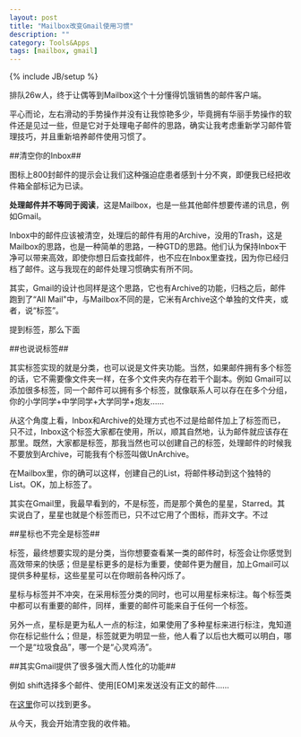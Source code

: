 ```yaml
---
layout: post
title: "Mailbox改变Gmail使用习惯"
description: ""
category: Tools&Apps
tags: [mailbox, gmail]
---
```

{% include JB/setup %}

排队26w人，终于让偶等到Mailbox这个十分懂得饥饿销售的邮件客户端。

平心而论，左右滑动的手势操作并没有让我惊艳多少，毕竟拥有华丽手势操作的软件还是见过一些，但是它对于处理电子邮件的思路，确实让我考虑重新学习邮件管理技巧，并且重新培养邮件使用习惯了。

##清空你的Inbox##


图标上800封邮件的提示会让我们这种强迫症患者感到十分不爽，即便我已经把收件箱全部标记为已读。

__处理邮件并不等同于阅读__，这是Mailbox，也是一些其他邮件想要传递的讯息，例如Gmail。

Inbox中的邮件应该被清空，处理后的邮件有用的Archive，没用的Trash，这是Mailbox的思路，也是一种简单的思路，一种GTD的思路。他们认为保持Inbox干净可以带来高效，即使你想日后查找邮件，也不应在Inbox里查找，因为你已经归档了邮件。这与我现在的邮件处理习惯确实有所不同。

其实，Gmail的设计也同样是这个思路，它也有Archive的功能，归档之后，邮件跑到了“All Mail"中，与Mailbox不同的是，它米有Archive这个单独的文件夹，或者，说“标签”。

提到标签，那么下面

##也说说标签##


其实标签实现的就是分类，也可以说是文件夹功能。当然，如果邮件拥有多个标签的话，它不需要像文件夹一样，在多个文件夹内存在若干个副本。例如 Gmail可以添加很多标签，同一个邮件可以拥有多个标签，就像联系人可以存在在多个分组，你的小学同学+中学同学+大学同学+炮友……

从这个角度上看，Inbox和Archive的处理方式也不过是给邮件加上了标签而已，只不过，Inbox这个标签大家都在使用，所以，顺其自然地，认为邮件就应该存在那里。既然，大家都是标签，那我当然也可以创建自己的标签，处理邮件的时候我不要放到Archive，可能我有个标签叫做UnArchive。

在Mailbox里，你的确可以这样，创建自己的List，将邮件移动到这个独特的List。OK，加上标签了。

其实在Gmail里，我最早看到的，不是标签，而是那个黄色的星星，Starred。其实说白了，星星也就是个标签而已，只不过它用了个图标，而非文字。不过

##星标也不完全是标签##


标签，最终想要实现的是分类，当你想要查看某一类的邮件时，标签会让你感觉到高效带来的快感；但是星标更多的是标为重要，使邮件更为醒目，加上Gmail可以提供多种星标，这些星星可以在你眼前各种闪烁了。

星标与标签并不冲突，在采用标签分类的同时，也可以用星标来标注。每个标签类中都可以有重要的邮件，同样，重要的邮件可能来自于任何一个标签。

另外一点，星标是更为私人一点的标注，如果使用了多种星标来进行标注，鬼知道你在标记些什么；但是，标签就更为明显一些，他人看了以后也大概可以明白，哪一个是“垃圾食品”，哪一个是“心灵鸡汤”。

##其实Gmail提供了很多强大而人性化的功能##


例如 shift选择多个邮件、使用[EOM]来发送没有正文的邮件……

在[这里](http://www.google.com/mail/help/intl/zh-CN/tips.html)你可以找到更多。


从今天，我会开始清空我的收件箱。
